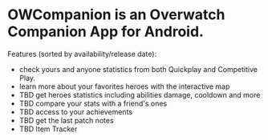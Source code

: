 # OWCompanion is an Overwatch Companion App for Android.

Features (sorted by availability/release date):

- check yours and anyone statistics from both Quickplay and Competitive Play.
- learn more about your favorites heroes with the interactive map
- TBD get heroes statistics including abilities damage, cooldown and more
- TBD compare your stats with a friend's ones
- TBD access to your achievements
- TBD get the last patch notes
- TBD Item Tracker
